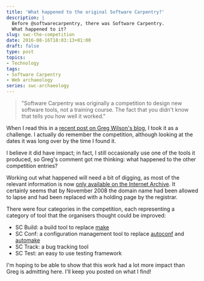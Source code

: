 ```yaml
---
title: 'What happened to the original Software Carpentry?'
description: |
  Before @softwarecarpentry, there was Software Carpentry.
  What happened to it?
slug: swc-the-competition
date: 2016-08-16T18:03:13+01:00
draft: false
type: post
topics:
- Technology
tags:
- Software Carpentry
- Web archaeology
series: swc-archaeology
---
```


> "Software Carpentry was originally a competition to design new software tools,
> not a training course.
> The fact that you didn't know that tells you how well it worked."

When I read this in a [recent post on Greg Wilson's blog][gvwilson blog],
I took it as a challenge.
I actually do remember the competition,
although looking at the dates it was long over by the time I found it.

I believe it did have impact;
in fact, I still occasionally use one of the tools it produced,
so Greg's comment got me thinking:
what happened to the other competition entries?

Working out what happened will need a bit of digging,
as most of the relevant information
is now [only available on the Internet Archive][SWC Archive].
It certainly seems that by November 2008
the domain name had been allowed to lapse
and had been replaced with a holding page by the registrar.

There were four categories in the competition,
each representing a category of tool
that the organisers thought could be improved:

- SC Build: a build tool to replace [make][]
- SC Conf: a configuration management tool to replace [autoconf][] and [automake][]
- SC Track: a bug tracking tool
- SC Test: an easy to use testing framework

I'm hoping to be able to show that this work
had a lot more impact than Greg is admitting here.
I'll keep you posted on what I find!

[gvwilson blog]: http://third-bit.com/2015/12/06/just-keep-swimming.html
[SWC Archive]: https://web.archive.org/web/20071014042716/http://software-carpentry.com/index.html
[make]: https://www.gnu.org/software/make/
[autoconf]: https://www.gnu.org/software/autoconf/autoconf.html
[automake]: https://www.gnu.org/software/automake/

